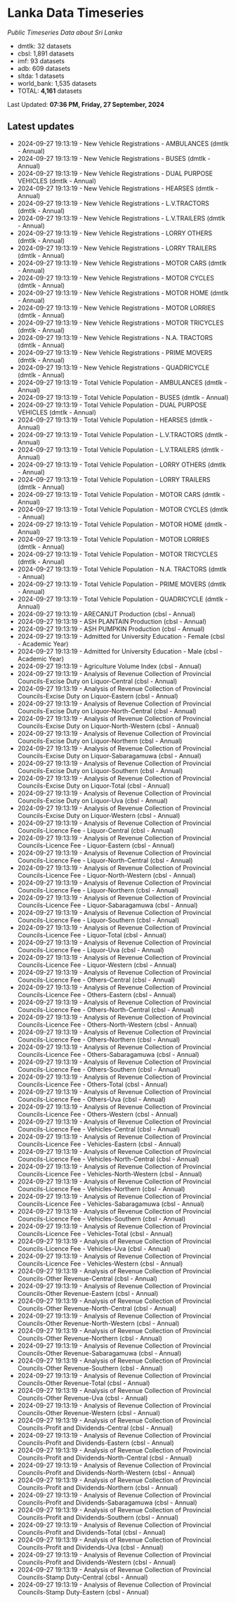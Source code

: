 # Lanka Data Timeseries
*Public Timeseries Data about Sri Lanka*

* dmtlk: 32 datasets
* cbsl: 1,891 datasets
* imf: 93 datasets
* adb: 609 datasets
* sltda: 1 datasets
* world_bank: 1,535 datasets
* TOTAL: **4,161** datasets

Last Updated: **07:36 PM, Friday, 27 September, 2024**

## Latest updates

* 2024-09-27 19:13:19 - New Vehicle Registrations - AMBULANCES (dmtlk - Annual)
* 2024-09-27 19:13:19 - New Vehicle Registrations - BUSES (dmtlk - Annual)
* 2024-09-27 19:13:19 - New Vehicle Registrations - DUAL PURPOSE VEHICLES (dmtlk - Annual)
* 2024-09-27 19:13:19 - New Vehicle Registrations - HEARSES (dmtlk - Annual)
* 2024-09-27 19:13:19 - New Vehicle Registrations - L.V.TRACTORS (dmtlk - Annual)
* 2024-09-27 19:13:19 - New Vehicle Registrations - L.V.TRAILERS (dmtlk - Annual)
* 2024-09-27 19:13:19 - New Vehicle Registrations - LORRY OTHERS (dmtlk - Annual)
* 2024-09-27 19:13:19 - New Vehicle Registrations - LORRY TRAILERS (dmtlk - Annual)
* 2024-09-27 19:13:19 - New Vehicle Registrations - MOTOR CARS (dmtlk - Annual)
* 2024-09-27 19:13:19 - New Vehicle Registrations - MOTOR CYCLES (dmtlk - Annual)
* 2024-09-27 19:13:19 - New Vehicle Registrations - MOTOR HOME (dmtlk - Annual)
* 2024-09-27 19:13:19 - New Vehicle Registrations - MOTOR LORRIES (dmtlk - Annual)
* 2024-09-27 19:13:19 - New Vehicle Registrations - MOTOR TRICYCLES (dmtlk - Annual)
* 2024-09-27 19:13:19 - New Vehicle Registrations - N.A. TRACTORS (dmtlk - Annual)
* 2024-09-27 19:13:19 - New Vehicle Registrations - PRIME MOVERS (dmtlk - Annual)
* 2024-09-27 19:13:19 - New Vehicle Registrations - QUADRICYCLE (dmtlk - Annual)
* 2024-09-27 19:13:19 - Total Vehicle Population - AMBULANCES (dmtlk - Annual)
* 2024-09-27 19:13:19 - Total Vehicle Population - BUSES (dmtlk - Annual)
* 2024-09-27 19:13:19 - Total Vehicle Population - DUAL PURPOSE VEHICLES (dmtlk - Annual)
* 2024-09-27 19:13:19 - Total Vehicle Population - HEARSES (dmtlk - Annual)
* 2024-09-27 19:13:19 - Total Vehicle Population - L.V.TRACTORS (dmtlk - Annual)
* 2024-09-27 19:13:19 - Total Vehicle Population - L.V.TRAILERS (dmtlk - Annual)
* 2024-09-27 19:13:19 - Total Vehicle Population - LORRY OTHERS (dmtlk - Annual)
* 2024-09-27 19:13:19 - Total Vehicle Population - LORRY TRAILERS (dmtlk - Annual)
* 2024-09-27 19:13:19 - Total Vehicle Population - MOTOR CARS (dmtlk - Annual)
* 2024-09-27 19:13:19 - Total Vehicle Population - MOTOR CYCLES (dmtlk - Annual)
* 2024-09-27 19:13:19 - Total Vehicle Population - MOTOR HOME (dmtlk - Annual)
* 2024-09-27 19:13:19 - Total Vehicle Population - MOTOR LORRIES (dmtlk - Annual)
* 2024-09-27 19:13:19 - Total Vehicle Population - MOTOR TRICYCLES (dmtlk - Annual)
* 2024-09-27 19:13:19 - Total Vehicle Population - N.A. TRACTORS (dmtlk - Annual)
* 2024-09-27 19:13:19 - Total Vehicle Population - PRIME MOVERS (dmtlk - Annual)
* 2024-09-27 19:13:19 - Total Vehicle Population - QUADRICYCLE (dmtlk - Annual)
* 2024-09-27 19:13:19 - ARECANUT Production (cbsl - Annual)
* 2024-09-27 19:13:19 - ASH PLANTAIN Production (cbsl - Annual)
* 2024-09-27 19:13:19 - ASH PUMPKIN Production (cbsl - Annual)
* 2024-09-27 19:13:19 - Admitted for University Education - Female (cbsl - Academic Year)
* 2024-09-27 19:13:19 - Admitted for University Education - Male (cbsl - Academic Year)
* 2024-09-27 19:13:19 - Agriculture Volume Index (cbsl - Annual)
* 2024-09-27 19:13:19 - Analysis of Revenue Collection of Provincial Councils-Excise Duty on Liquor-Central (cbsl - Annual)
* 2024-09-27 19:13:19 - Analysis of Revenue Collection of Provincial Councils-Excise Duty on Liquor-Eastern (cbsl - Annual)
* 2024-09-27 19:13:19 - Analysis of Revenue Collection of Provincial Councils-Excise Duty on Liquor-North-Central (cbsl - Annual)
* 2024-09-27 19:13:19 - Analysis of Revenue Collection of Provincial Councils-Excise Duty on Liquor-North-Western (cbsl - Annual)
* 2024-09-27 19:13:19 - Analysis of Revenue Collection of Provincial Councils-Excise Duty on Liquor-Northern (cbsl - Annual)
* 2024-09-27 19:13:19 - Analysis of Revenue Collection of Provincial Councils-Excise Duty on Liquor-Sabaragamuwa (cbsl - Annual)
* 2024-09-27 19:13:19 - Analysis of Revenue Collection of Provincial Councils-Excise Duty on Liquor-Southern (cbsl - Annual)
* 2024-09-27 19:13:19 - Analysis of Revenue Collection of Provincial Councils-Excise Duty on Liquor-Total (cbsl - Annual)
* 2024-09-27 19:13:19 - Analysis of Revenue Collection of Provincial Councils-Excise Duty on Liquor-Uva (cbsl - Annual)
* 2024-09-27 19:13:19 - Analysis of Revenue Collection of Provincial Councils-Excise Duty on Liquor-Western (cbsl - Annual)
* 2024-09-27 19:13:19 - Analysis of Revenue Collection of Provincial Councils-Licence Fee - Liquor-Central (cbsl - Annual)
* 2024-09-27 19:13:19 - Analysis of Revenue Collection of Provincial Councils-Licence Fee - Liquor-Eastern (cbsl - Annual)
* 2024-09-27 19:13:19 - Analysis of Revenue Collection of Provincial Councils-Licence Fee - Liquor-North-Central (cbsl - Annual)
* 2024-09-27 19:13:19 - Analysis of Revenue Collection of Provincial Councils-Licence Fee - Liquor-North-Western (cbsl - Annual)
* 2024-09-27 19:13:19 - Analysis of Revenue Collection of Provincial Councils-Licence Fee - Liquor-Northern (cbsl - Annual)
* 2024-09-27 19:13:19 - Analysis of Revenue Collection of Provincial Councils-Licence Fee - Liquor-Sabaragamuwa (cbsl - Annual)
* 2024-09-27 19:13:19 - Analysis of Revenue Collection of Provincial Councils-Licence Fee - Liquor-Southern (cbsl - Annual)
* 2024-09-27 19:13:19 - Analysis of Revenue Collection of Provincial Councils-Licence Fee - Liquor-Total (cbsl - Annual)
* 2024-09-27 19:13:19 - Analysis of Revenue Collection of Provincial Councils-Licence Fee - Liquor-Uva (cbsl - Annual)
* 2024-09-27 19:13:19 - Analysis of Revenue Collection of Provincial Councils-Licence Fee - Liquor-Western (cbsl - Annual)
* 2024-09-27 19:13:19 - Analysis of Revenue Collection of Provincial Councils-Licence Fee - Others-Central (cbsl - Annual)
* 2024-09-27 19:13:19 - Analysis of Revenue Collection of Provincial Councils-Licence Fee - Others-Eastern (cbsl - Annual)
* 2024-09-27 19:13:19 - Analysis of Revenue Collection of Provincial Councils-Licence Fee - Others-North-Central (cbsl - Annual)
* 2024-09-27 19:13:19 - Analysis of Revenue Collection of Provincial Councils-Licence Fee - Others-North-Western (cbsl - Annual)
* 2024-09-27 19:13:19 - Analysis of Revenue Collection of Provincial Councils-Licence Fee - Others-Northern (cbsl - Annual)
* 2024-09-27 19:13:19 - Analysis of Revenue Collection of Provincial Councils-Licence Fee - Others-Sabaragamuwa (cbsl - Annual)
* 2024-09-27 19:13:19 - Analysis of Revenue Collection of Provincial Councils-Licence Fee - Others-Southern (cbsl - Annual)
* 2024-09-27 19:13:19 - Analysis of Revenue Collection of Provincial Councils-Licence Fee - Others-Total (cbsl - Annual)
* 2024-09-27 19:13:19 - Analysis of Revenue Collection of Provincial Councils-Licence Fee - Others-Uva (cbsl - Annual)
* 2024-09-27 19:13:19 - Analysis of Revenue Collection of Provincial Councils-Licence Fee - Others-Western (cbsl - Annual)
* 2024-09-27 19:13:19 - Analysis of Revenue Collection of Provincial Councils-Licence Fee - Vehicles-Central (cbsl - Annual)
* 2024-09-27 19:13:19 - Analysis of Revenue Collection of Provincial Councils-Licence Fee - Vehicles-Eastern (cbsl - Annual)
* 2024-09-27 19:13:19 - Analysis of Revenue Collection of Provincial Councils-Licence Fee - Vehicles-North-Central (cbsl - Annual)
* 2024-09-27 19:13:19 - Analysis of Revenue Collection of Provincial Councils-Licence Fee - Vehicles-North-Western (cbsl - Annual)
* 2024-09-27 19:13:19 - Analysis of Revenue Collection of Provincial Councils-Licence Fee - Vehicles-Northern (cbsl - Annual)
* 2024-09-27 19:13:19 - Analysis of Revenue Collection of Provincial Councils-Licence Fee - Vehicles-Sabaragamuwa (cbsl - Annual)
* 2024-09-27 19:13:19 - Analysis of Revenue Collection of Provincial Councils-Licence Fee - Vehicles-Southern (cbsl - Annual)
* 2024-09-27 19:13:19 - Analysis of Revenue Collection of Provincial Councils-Licence Fee - Vehicles-Total (cbsl - Annual)
* 2024-09-27 19:13:19 - Analysis of Revenue Collection of Provincial Councils-Licence Fee - Vehicles-Uva (cbsl - Annual)
* 2024-09-27 19:13:19 - Analysis of Revenue Collection of Provincial Councils-Licence Fee - Vehicles-Western (cbsl - Annual)
* 2024-09-27 19:13:19 - Analysis of Revenue Collection of Provincial Councils-Other Revenue-Central (cbsl - Annual)
* 2024-09-27 19:13:19 - Analysis of Revenue Collection of Provincial Councils-Other Revenue-Eastern (cbsl - Annual)
* 2024-09-27 19:13:19 - Analysis of Revenue Collection of Provincial Councils-Other Revenue-North-Central (cbsl - Annual)
* 2024-09-27 19:13:19 - Analysis of Revenue Collection of Provincial Councils-Other Revenue-North-Western (cbsl - Annual)
* 2024-09-27 19:13:19 - Analysis of Revenue Collection of Provincial Councils-Other Revenue-Northern (cbsl - Annual)
* 2024-09-27 19:13:19 - Analysis of Revenue Collection of Provincial Councils-Other Revenue-Sabaragamuwa (cbsl - Annual)
* 2024-09-27 19:13:19 - Analysis of Revenue Collection of Provincial Councils-Other Revenue-Southern (cbsl - Annual)
* 2024-09-27 19:13:19 - Analysis of Revenue Collection of Provincial Councils-Other Revenue-Total (cbsl - Annual)
* 2024-09-27 19:13:19 - Analysis of Revenue Collection of Provincial Councils-Other Revenue-Uva (cbsl - Annual)
* 2024-09-27 19:13:19 - Analysis of Revenue Collection of Provincial Councils-Other Revenue-Western (cbsl - Annual)
* 2024-09-27 19:13:19 - Analysis of Revenue Collection of Provincial Councils-Profit and Dividends-Central (cbsl - Annual)
* 2024-09-27 19:13:19 - Analysis of Revenue Collection of Provincial Councils-Profit and Dividends-Eastern (cbsl - Annual)
* 2024-09-27 19:13:19 - Analysis of Revenue Collection of Provincial Councils-Profit and Dividends-North-Central (cbsl - Annual)
* 2024-09-27 19:13:19 - Analysis of Revenue Collection of Provincial Councils-Profit and Dividends-North-Western (cbsl - Annual)
* 2024-09-27 19:13:19 - Analysis of Revenue Collection of Provincial Councils-Profit and Dividends-Northern (cbsl - Annual)
* 2024-09-27 19:13:19 - Analysis of Revenue Collection of Provincial Councils-Profit and Dividends-Sabaragamuwa (cbsl - Annual)
* 2024-09-27 19:13:19 - Analysis of Revenue Collection of Provincial Councils-Profit and Dividends-Southern (cbsl - Annual)
* 2024-09-27 19:13:19 - Analysis of Revenue Collection of Provincial Councils-Profit and Dividends-Total (cbsl - Annual)
* 2024-09-27 19:13:19 - Analysis of Revenue Collection of Provincial Councils-Profit and Dividends-Uva (cbsl - Annual)
* 2024-09-27 19:13:19 - Analysis of Revenue Collection of Provincial Councils-Profit and Dividends-Western (cbsl - Annual)
* 2024-09-27 19:13:19 - Analysis of Revenue Collection of Provincial Councils-Stamp Duty-Central (cbsl - Annual)
* 2024-09-27 19:13:19 - Analysis of Revenue Collection of Provincial Councils-Stamp Duty-Eastern (cbsl - Annual)